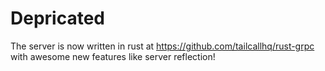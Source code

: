 # Depricated
The server is now written in rust at https://github.com/tailcallhq/rust-grpc with awesome new features like server reflection!
